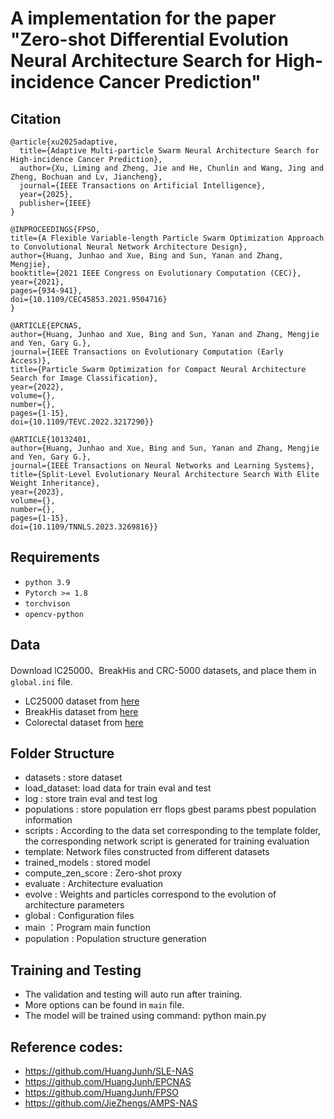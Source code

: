 # A implementation for the paper "Zero-shot Differential Evolution Neural Architecture Search for High-incidence Cancer Prediction"

## Citation
```
@article{xu2025adaptive,
  title={Adaptive Multi-particle Swarm Neural Architecture Search for High-incidence Cancer Prediction},
  author={Xu, Liming and Zheng, Jie and He, Chunlin and Wang, Jing and Zheng, Bochuan and Lv, Jiancheng},
  journal={IEEE Transactions on Artificial Intelligence},
  year={2025},
  publisher={IEEE}
}

@INPROCEEDINGS{FPSO,
title={A Flexible Variable-length Particle Swarm Optimization Approach to Convolutional Neural Network Architecture Design},
author={Huang, Junhao and Xue, Bing and Sun, Yanan and Zhang, Mengjie},
booktitle={2021 IEEE Congress on Evolutionary Computation (CEC)},
year={2021},
pages={934-941},
doi={10.1109/CEC45853.2021.9504716}
}

@ARTICLE{EPCNAS,
author={Huang, Junhao and Xue, Bing and Sun, Yanan and Zhang, Mengjie and Yen, Gary G.},
journal={IEEE Transactions on Evolutionary Computation (Early Access)},
title={Particle Swarm Optimization for Compact Neural Architecture Search for Image Classification},
year={2022},
volume={},
number={},
pages={1-15},
doi={10.1109/TEVC.2022.3217290}}

@ARTICLE{10132401,
author={Huang, Junhao and Xue, Bing and Sun, Yanan and Zhang, Mengjie and Yen, Gary G.},
journal={IEEE Transactions on Neural Networks and Learning Systems},
title={Split-Level Evolutionary Neural Architecture Search With Elite Weight Inheritance},
year={2023},
volume={},
number={},
pages={1-15},
doi={10.1109/TNNLS.2023.3269816}}
```

## Requirements

- `python 3.9`
- `Pytorch >= 1.8`
- `torchvison`
- `opencv-python`

## Data

Download lC25000、BreakHis and CRC-5000 datasets, and place them in `global.ini` file.

- LC25000 dataset from [here](https://www.kaggle.com/datasets/andrewmvd/lung-and-colon-cancer-histopathological-images)
- BreakHis dataset from [here](https://www.kaggle.com/datasets/ambarish/breakhis)
- Colorectal dataset from [here](https://www.kaggle.com/datasets/kmader/colorectal-histology-mnist)
    
    
## Folder Structure
- datasets : store dataset
- load_dataset: load data for train eval and test
- log : store train eval and test log
- populations : store population err flops gbest params pbest population information
- scripts : According to the data set corresponding to the template folder, the corresponding network script is generated for training evaluation
- template: Network files constructed from different datasets
- trained_models : stored model
- compute_zen_score : Zero-shot proxy
- evaluate : Architecture evaluation
- evolve : Weights and particles correspond to the evolution of architecture parameters
- global : Configuration files
- main ：Program main function
- population : Population structure generation


## Training and Testing
- The validation and testing will auto run after training.
- More options can be found in `main` file.
- The model will be trained using command: python main.py

## Reference codes:
- https://github.com/HuangJunh/SLE-NAS
- https://github.com/HuangJunh/EPCNAS
- https://github.com/HuangJunh/FPSO
- https://github.com/JieZhengs/AMPS-NAS
